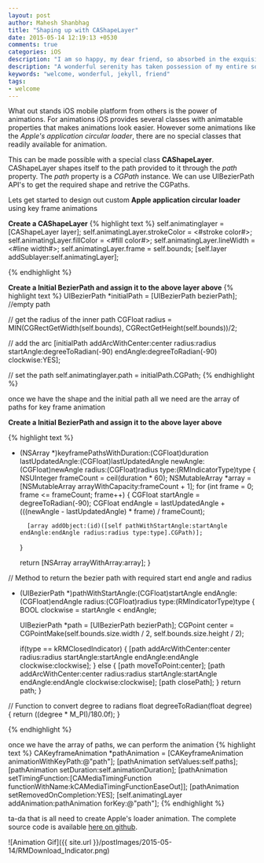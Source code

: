 ```yaml
---
layout: post
author: Mahesh Shanbhag
title: "Shaping up with CAShapeLayer"
date: 2015-05-14 12:19:13 +0530
comments: true
categories: iOS
description: "I am so happy, my dear friend, so absorbed in the exquisite sense of mere tranquil existence, that I neglect my talents."
description: "A wonderful serenity has taken possession of my entire soul"
keywords: "welcome, wonderful, jekyll, friend"
tags:
- welcome
---
```


What out stands iOS mobile platform from others is the power of animations. For animations iOS provides several classes with animatable properties that makes animations look easier. However some animations like the *Apple's application circular loader*, there are no special classes that readily available for animation.

This can be made possible with a special class **CAShapeLayer**. CAShapeLayer shapes itself to the path provided to it through the *path* property. The *path* property is a *CGPath* instance. We can use UIBezierPath API's to get the required shape and retrive the CGPaths.   

Lets get started to design out custom **Apple application circular loader** using key frame animations

**Create a CAShapeLayer**
{% highlight text %}
self.animatinglayer = [CAShapeLayer layer];
self.animatingLayer.strokeColor = <#stroke color#>;
self.animatingLayer.fillColor = <#fill color#>;
self.animatingLayer.lineWidth = <#line width#>;
self.animatingLayer.frame = self.bounds;
[self.layer addSublayer:self.animatingLayer];

{% endhighlight %}

**Create a Initial BezierPath and assign it to the above layer above**
{% highlight text %}
UIBezierPath *initialPath = [UIBezierPath bezierPath]; //empty path

// get the radius of the inner path
CGFloat radius = MIN(CGRectGetWidth(self.bounds), CGRectGetHeight(self.bounds))/2;

// add the arc
[initialPath addArcWithCenter:center radius:radius startAngle:degreeToRadian(-90) endAngle:degreeToRadian(-90) clockwise:YES];

// set the path
self.animatinglayer.path = initialPath.CGPath;
{% endhighlight %}

once we have the shape and the initial path all we need are the array of paths for key frame animation

**Create a Initial BezierPath and assign it to the above layer above**

{% highlight text %}
- (NSArray *)keyframePathsWithDuration:(CGFloat)duration lastUpdatedAngle:(CGFloat)lastUpdatedAngle newAngle:(CGFloat)newAngle radius:(CGFloat)radius type:(RMIndicatorType)type
{
    NSUInteger frameCount = ceil(duration * 60);
    NSMutableArray *array = [NSMutableArray arrayWithCapacity:frameCount + 1];
    for (int frame = 0; frame <= frameCount; frame++)
    {
        CGFloat startAngle = degreeToRadian(-90);
        CGFloat endAngle = lastUpdatedAngle + (((newAngle - lastUpdatedAngle) * frame) / frameCount);
        
        [array addObject:(id)([self pathWithStartAngle:startAngle endAngle:endAngle radius:radius type:type].CGPath)];
    }
    
    return [NSArray arrayWithArray:array];
}

// Method to return the bezier path with required start end angle and radius 
- (UIBezierPath *)pathWithStartAngle:(CGFloat)startAngle endAngle:(CGFloat)endAngle radius:(CGFloat)radius type:(RMIndicatorType)type
{
    BOOL clockwise = startAngle < endAngle;
    
    UIBezierPath *path = [UIBezierPath bezierPath];
    CGPoint center = CGPointMake(self.bounds.size.width / 2, self.bounds.size.height / 2);
    
    if(type == kRMClosedIndicator)
    {
        [path addArcWithCenter:center radius:radius startAngle:startAngle endAngle:endAngle clockwise:clockwise];
    }
    else
    {
        [path moveToPoint:center];
        [path addArcWithCenter:center radius:radius startAngle:startAngle endAngle:endAngle clockwise:clockwise];
        [path closePath];
    }
    return path;
}

// Function to convert degree to radians
float degreeToRadian(float degree)
{
    return ((degree * M_PI)/180.0f);
}

{% endhighlight %}

once we have the array of paths, we can perform the animation
{% highlight text %}
 CAKeyframeAnimation *pathAnimation = [CAKeyframeAnimation animationWithKeyPath:@"path"];
    [pathAnimation setValues:self.paths];
    [pathAnimation setDuration:self.animationDuration];
    [pathAnimation setTimingFunction:[CAMediaTimingFunction functionWithName:kCAMediaTimingFunctionEaseOut]];
    [pathAnimation setRemovedOnCompletion:YES];
    [self.animatingLayer addAnimation:pathAnimation forKey:@"path"];
{% endhighlight %}



ta-da that is all need to create Apple's loader animation. The complete source code is available [here on github]. 

![Animation Gif]({{ site.url }}/postImages/2015-05-14/RMDownload_Indicator.png)


[here on github]:https://github.com/MaheshRS/Download-Indicator
